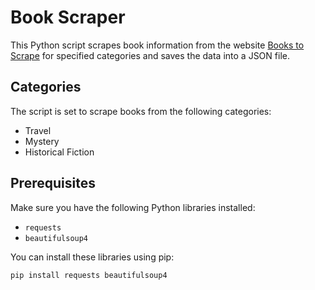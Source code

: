 # Book Scraper

This Python script scrapes book information from the website [Books to Scrape](http://books.toscrape.com/) for specified categories and saves the data into a JSON file.

## Categories

The script is set to scrape books from the following categories:

- Travel
- Mystery
- Historical Fiction

## Prerequisites

Make sure you have the following Python libraries installed:

- `requests`
- `beautifulsoup4`

You can install these libraries using pip:

```bash
pip install requests beautifulsoup4
